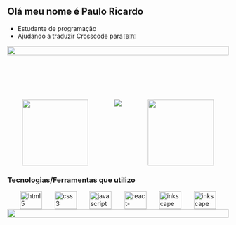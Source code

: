<h2>Olá meu nome é Paulo Ricardo</h2>

<ul>
    <li>Estudante de programação</li>
    <li>Ajudando a traduzir Crosscode para 🇧🇷</li>
</ul>


<div style="display: flex; align-items: center; justify-content: center; margin-bottom: 20%">
    <img style="align-self: center; width: 100%"
        src="https://cdn.discordapp.com/attachments/732337957876269098/931016369036754994/ioii.gif" />
    <br />
</div>

<div style="display: flex; justify-content: space-evenly; align-items: space-evenly; width: 100%">
    <a href="https://github.com/anuraghazra/github-readme-stats">
        <img height="150em"
            src="https://github-readme-stats.vercel.app/api?username=spacetk00&show_icons=true&theme=radical" />
    </a>
    <img style="margin-left: 5%; margin-right: 5%;"
        src="https://cdn.discordapp.com/attachments/897658399037202443/945403742860218478/Megaman-bird.gif" />
    <a href="https://github.com/anuraghazra/github-readme-stats">
        <img height="150em"
            src="https://github-readme-stats.vercel.app/api/top-langs/?username=spacetk00&theme=tokyonight&hide=html&layout=compact&langs_count=6" />
    </a>
</div>

<h3>Tecnologias/Ferramentas que utilizo</h3>

<div style="display: flex; justify-content: space-evenly; align-items: space-evenly">
    <img width="50" height="40" src="https://cdn.jsdelivr.net/gh/devicons/devicon/icons/html5/html5-original.svg"
        alt="html5" />
    <img width="50" height="40" src="https://cdn.jsdelivr.net/gh/devicons/devicon/icons/css3/css3-original.svg"
        alt="css3" />
    <img width="50" height="40"
        src="https://cdn.jsdelivr.net/gh/devicons/devicon/icons/javascript/javascript-original.svg"
        alt="javascript" />
    <img width="50" height="40" src="https://cdn.jsdelivr.net/gh/devicons/devicon/icons/react/react-original.svg"
        alt="react-native" />
    <img width="50" height="40"
        src="https://cdn.jsdelivr.net/gh/devicons/devicon/icons/inkscape/inkscape-original.svg" alt="inkscape" />
    <img width="50" height="40" src="https://cdn.jsdelivr.net/gh/devicons/devicon/icons/linux/linux-original.svg"
        alt="inkscape" />
</div>

<div style="display: flex; align-items: center; justify-content: center; margin-botton: 10%">
    <img style="align-self: center; width: 100%"
        src="https://cdn.discordapp.com/attachments/732337957876269098/931016369036754994/ioii.gif" />
    <br />
</div>
